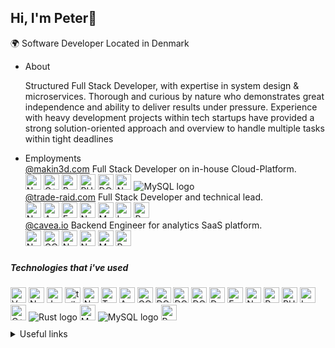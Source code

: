 ## Hi, I'm Peter👋


<p>🌍 Software Developer Located in Denmark </p>
<ul>
  <li style="text-decoration: none;">About</li>
      <p>
      Structured Full Stack Developer,
      with expertise in system design & microservices.
      Thorough and curious by nature who demonstrates great
      independence and ability to deliver results under pressure.
      Experience with heavy development projects within
      tech startups have provided a strong solution-oriented
      approach and overview to handle multiple tasks within tight
      deadlines
  </p>
  <li>Employments</li>
    <div>
  <a href="https://makin3d.com" target="_blank">@makin3d.com</a>
  Full Stack Developer on in-house Cloud-Platform.
  <br>
  <img src="https://img.shields.io/badge/Nuxt.js-282C34?style=for-the-badge&logo=nuxtdotjs&logoColor=white" alt="Nuxt.js logo" title="Nuxt.js" height="25" />
  <img src="https://img.shields.io/badge/C%2B%2B-282C34?style=for-the-badge&logo=cplusplus&logoColor=white" alt="C++ logo" title="C++" height="25" />
  <img src="https://img.shields.io/badge/Rust-282C34?style=for-the-badge&logo=rust&logoColor=white" alt="Rust logo" title="Rust" height="25" />
  <img src="https://img.shields.io/badge/PHP-282C34?style=for-the-badge&logo=php&logoColor=white" alt="PHP logo" title="PHP" height="25" />
  <img title="DO" src="https://img.shields.io/badge/Digital_Ocean-282C34?style=for-the-badge&logo=digitalocean&logoColor=white" height="25">
  <img src="https://img.shields.io/badge/Node.js-282C34?logo=nodedotjs&style=for-the-badge&link=https://github.com/piijt?tab=repositories&q=&type=&language=javascript&sort=" alt="Node.js logo" title="Node.js" height="25" />
  <img src="https://img.shields.io/badge/MySQL-282C34?logo=mysql&style=for-the-badge&logoColor=white&link=https://github.com/piijt?tab=repositories&q=mysql&type=&language=&sort=" alt="MySQL logo" title="MySQL" />
</div>
<div class="project">
  <a href="https://trade-raid.com" target="_blank">@trade-raid.com</a>
  Full Stack Developer and technical lead. 
  <br>
  <img src="https://img.shields.io/badge/Nuxt.js-282C34?style=for-the-badge&logo=nuxtdotjs&logoColor=white" alt="Nuxt.js logo" title="Nuxt.js" height="25" />
  <img title="AWS" src="https://img.shields.io/badge/AWS-282C34?style=for-the-badge&logo=amazonaws&logoColor=white" height="25">
  <img src="https://img.shields.io/badge/Express-282C34?logo=express&style=for-the-badge&link=https://github.com/piijt?tab=repositories&q=&type=&language=javascript&sort=" alt="Express.js logo" title="Express.js" height="25" />
  <img src="https://img.shields.io/badge/Node.js-282C34?logo=nodedotjs&style=for-the-badge&link=https://github.com/piijt?tab=repositories&q=&type=&language=javascript&sort=" alt="Node.js logo" title="Node.js" height="25" />
  <img src="https://img.shields.io/badge/MongoDB-282C34?logo=mongodb&style=for-the-badge&link=https://github.com/piijt?tab=repositories&q=mongodb&type=&language=&sort=" alt="MongoDB logo" title="MongoDB" height="25" />
  <img title="Laravel" src ="https://img.shields.io/badge/Laravel-282C34?style=for-the-badge&logo=laravel&logoColor=white" height="25"/>
  <img src="https://img.shields.io/badge/PostgreSQL-282C34?style=for-the-badge&logo=postgresql&logoColor=white" alt="PostgreSQL" title="PostgreSQL" height="25" />
</div>
<div class="project">
  <a href="https://cavea.io" target="_blank">@cavea.io</a>
  Backend Engineer for analytics SaaS platform.
  <br>
  <img src="https://img.shields.io/badge/Nuxt.js-282C34?style=for-the-badge&logo=nuxtdotjs&logoColor=white" alt="Nuxt.js logo" title="Nuxt.js" height="25" />
  <img title="GCP" src="https://img.shields.io/badge/Google_Cloud-282C34?style=for-the-badge&logo=google-cloud&logoColor=white" height="25">
  <img src="https://img.shields.io/badge/Node.js-282C34?logo=nodedotjs&style=for-the-badge&link=https://github.com/piijt?tab=repositories&q=&type=&language=javascript&sort=" alt="Node.js logo" title="Node.js" height="25" />
  <img src="https://img.shields.io/badge/NestJS-282C34?style=for-the-badge&logo=nestjs&logoColor=white" alt="NestJS logo" title="NestJS" height="25" />
  <img src="https://img.shields.io/badge/MongoDB-282C34?logo=mongodb&style=for-the-badge&link=https://github.com/piijt?tab=repositories&q=mongodb&type=&language=&sort=" alt="MongoDB logo" title="MongoDB" height="25" />
  <img src="https://img.shields.io/badge/PostgreSQL-282C34?style=for-the-badge&logo=postgresql&logoColor=white" alt="PostgreSQL" title="PostgreSQL" height="25" />
</div>
</ul>
  
### 
##### Technologies that i've used

<div style="display: inline;">
    <!-- frontend -->
    <img src="https://img.shields.io/badge/Vue.js-282C34?logo=vuedotjs&style=for-the-badge" alt="Vue.js logo" title="Vue.js" height="25" /> 
    <img src="https://img.shields.io/badge/Nuxt.js-282C34?style=for-the-badge&logo=nuxtdotjs&logoColor=white" alt="Nuxt.js logo" title="Nuxt.js" height="25" />
    <img src="https://img.shields.io/badge/JavaScript-282C34?logo=javascript&style=for-the-badge&link=https://github.com/piijt?tab=repositories&q=&type=&language=javascript&sort=" alt="JavaScript logo" title="JavaScript" height="25" /> 
    <img title="tailwindcss" height="25" src="https://img.shields.io/badge/Tailwind_CSS-282C34?style=for-the-badge&logo=tailwind-css&logoColor=white">
    <img src="https://img.shields.io/badge/Node.js-282C34?logo=nodedotjs&style=for-the-badge&link=https://github.com/piijt?tab=repositories&q=&type=&language=javascript&sort=" alt="Node.js logo" title="Node.js" height="25" />
    <img src="https://img.shields.io/badge/TypeScript-282C34?logo=typescript&style=for-the-badge&link=https://github.com/piijt?tab=repositories&q=typescript&type=&language=&sort=" alt="TypeScript logo" title="TypeScript" height="25" />
    <!-- devops -->
    <img title="AWS" src="https://img.shields.io/badge/AWS-282C34?style=for-the-badge&logo=amazonaws&logoColor=white" height="25">
    <img title="GCP" src="https://img.shields.io/badge/Google_Cloud-282C34?style=for-the-badge&logo=google-cloud&logoColor=white" height="25">
    <img title="DO" src="https://img.shields.io/badge/Digital_Ocean-282C34?style=for-the-badge&logo=digitalocean&logoColor=white" height="25">
    <img title="DO" src="https://img.shields.io/badge/Kubernetes-282C34?style=for-the-badge&logo=kubernetes&logoColor=white" height="25">
    <img title="DO" src="https://img.shields.io/badge/Teraform-282C34?style=for-the-badge&logo=terraform&logoColor=white" height="25">
    <img src="https://img.shields.io/badge/Docker-282C34?logo=docker&style=for-the-badge&link=https://github.com/piijt?tab=repositories&q=docker&type=&language=&sort=" alt="Docker logo" title="Docker" height="25" />
    <!-- backend -->
    <img src="https://img.shields.io/badge/Express-282C34?logo=express&style=for-the-badge&link=https://github.com/piijt?tab=repositories&q=&type=&language=javascript&sort=" alt="Express.js logo" title="Express.js" height="25" />
    <img src="https://img.shields.io/badge/NestJS-282C34?style=for-the-badge&logo=nestjs&logoColor=white" alt="NestJS logo" title="NestJS" height="25" />
    <img src="https://img.shields.io/badge/Python-282C34?logo=Python&style=for-the-badge&logoColor=3776AB&link=https://github.com/piijt?tab=repositories&q=python&type=&language=&sort=" alt="Python logo" title="Python" height="25" />  
    <img src="https://img.shields.io/badge/PHP-282C34?style=for-the-badge&logo=php&logoColor=white" alt="PHP logo" title="PHP" height="25" />
    <img title="Laravel" src ="https://img.shields.io/badge/Laravel-282C34?style=for-the-badge&logo=laravel&logoColor=white" height="25"/>
    <img src="https://img.shields.io/badge/C%2B%2B-282C34?style=for-the-badge&logo=cplusplus&logoColor=white" alt="C++ logo" title="C++" height="25" />
    <img src="https://img.shields.io/badge/Rust-282C34?style=for-the-badge&logo=rust&logoColor=white" alt="Rust logo" title="Rust" />
    <!-- databases -->
    <img src="https://img.shields.io/badge/MongoDB-282C34?logo=mongodb&style=for-the-badge&link=https://github.com/piijt?tab=repositories&q=mongodb&type=&language=&sort=" alt="MongoDB logo" title="MongoDB" height="25" />
    <img src="https://img.shields.io/badge/MySQL-282C34?logo=mysql&style=for-the-badge&logoColor=white&link=https://github.com/piijt?tab=repositories&q=mysql&type=&language=&sort=" alt="MySQL logo" title="MySQL" />
    <img src="https://img.shields.io/badge/PostgreSQL-282C34?style=for-the-badge&logo=postgresql&logoColor=white" alt="PostgreSQL" title="PostgreSQL" height="25" />
</div>
<details>
<summary style="padding-top: 10px;">Useful links</summary>
    <!-- <a href="peterjespersen.com" target="_blank"><img src="https://img.shields.io/badge/Portfolio-282C34?&style=for-the-badge&logo=node-js&logoColor=white&link=https://peterjespersen"></img></a> -->
   <a href="https://www.linkedin.com/in/peter-højer-jespersen-630037107/" target="_blank">
        <img src="https://img.shields.io/badge/LinkedIn-0077B5?style=for-the-badge&logo=linkedin&logoColor=white" height="25" />
    </a>
    <a href="https://github.com/peterhjespersen" target="_blank">
        <img src="https://img.shields.io/badge/-Work-282C34?style=for-the-badge&logo=Github&link=https://Github.com" height="25" />
    </a>
</details>


<!-- <details>
  <summary>Project Showcase</summary>
  <div>
    <h3>My Awesome Project</h3>
    <img src="https://via.placeholder.com/600x300" alt="Project Image">
    <p>This project uses a variety of technologies including Vue.js and Node.js. Check it out <a href="https://example.com">here</a>.</p>
  </div>
</details> -->

<!-- ```javascript
function greet(name) {
  return `Hello, ${name}!`;
}
console.log(greet('World')); -->

<!-- <iframe src="https://github.com/piijt?tab=repositories" width="100%" height="600" frameborder="0"></iframe> -->
